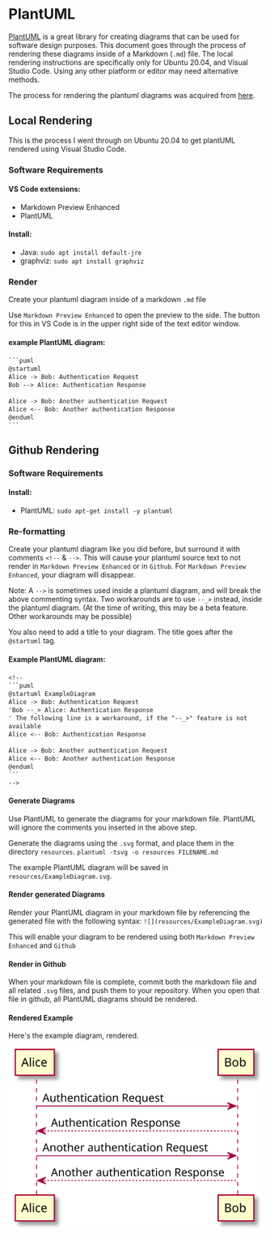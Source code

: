 # PlantUML

[PlantUML](https://plantuml.com/) is a great library for creating diagrams that can be used for software design purposes. This document goes through the process of rendering these diagrams inside of a Markdown (`.md`) file. The local rendering instructions are specifically only for Ubuntu 20.04, and Visual Studio Code. Using any other platform or editor may need alternative methods.

The process for rendering the plantuml diagrams was acquired from [here](https://gist.github.com/noamtamim/f11982b28602bd7e604c233fbe9d910f).

## Local Rendering
This is the process I went through on Ubuntu 20.04 to get plantUML rendered using Visual Studio Code.

### Software Requirements

#### VS Code extensions:
- Markdown Preview Enhanced
- PlantUML

#### Install:
- Java: `sudo apt install default-jre`
- graphviz: `sudo apt install graphviz`

### Render
Create your plantuml diagram inside of a markdown `.md` file

Use `Markdown Preview Enhanced` to open the preview to the side. The button for this in VS Code is in the upper right side of the text editor window.

#### example PlantUML diagram:
````
```puml
@startuml
Alice -> Bob: Authentication Request
Bob --> Alice: Authentication Response

Alice -> Bob: Another authentication Request
Alice <-- Bob: Another authentication Response
@enduml
```
````

## Github Rendering

### Software Requirements
#### Install:
- PlantUML: `sudo apt-get install -y plantuml`

### Re-formatting
Create your plantuml diagram like you did before, but surround it with comments `<!--` & `-->`. This will cause your plantuml source text to not render in `Markdown Preview Enhanced` or in `Github`. For `Markdown Preview Enhanced`, your diagram will disappear.

Note: A `-->` is sometimes used inside a plantuml diagram, and will break the above commenting syntax. Two workarounds are to use `--_>` instead, inside the plantuml diagram. (At the time of writing, this may be a beta feature. Other workarounds may be possible)

You also need to add a title to your diagram. The title goes after the `@startuml` tag.

#### Example PlantUML diagram:
````
<!--
```puml
@startuml ExampleDiagram
Alice -> Bob: Authentication Request
'Bob --_> Alice: Authentication Response
' The following line is a workaround, if the "--_>" feature is not available
Alice <-- Bob: Authentication Response

Alice -> Bob: Another authentication Request
Alice <-- Bob: Another authentication Response
@enduml
```
-->
````

#### Generate Diagrams
Use PlantUML to generate the diagrams for your markdown file. PlantUML will ignore the comments you inserted in the above step.

Generate the diagrams using the `.svg` format, and place them in the directory `resources`.
`plantuml -tsvg -o resources FILENAME.md`

The example PlantUML diagram will be saved in `resources/ExampleDiagram.svg`.

#### Render generated Diagrams
Render your PlantUML diagram in your markdown file by referencing the generated file with the following syntax:
`![](resources/ExampleDiagram.svg)`

This will enable your diagram to be rendered using both `Markdown Preview Enhanced` and `Github`

#### Render in Github
When your markdown file is complete, commit both the markdown file and all related `.svg` files, and push them to your repository. When you open that file in github, all PlantUML diagrams should be rendered.

#### Rendered Example
Here's the example diagram, rendered.

![](resources/ExampleDiagram.svg)
